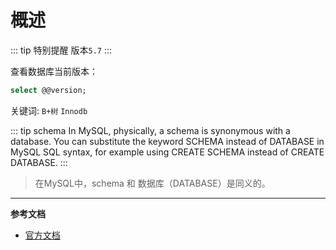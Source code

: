 # 概述

::: tip 特别提醒
版本`5.7` 
:::

查看数据库当前版本：
```sql
select @@version;
```

关键词: `B+树` `Innodb`


::: tip schema
In MySQL, physically, a schema is synonymous with a database. You can
substitute the keyword SCHEMA instead of DATABASE in MySQL SQL syntax,
for example using CREATE SCHEMA instead of CREATE DATABASE.
:::
> 在MySQL中，schema 和 数据库（DATABASE）是同义的。

---

**参考文档**
- [官方文档](https://dev.mysql.com/doc/)